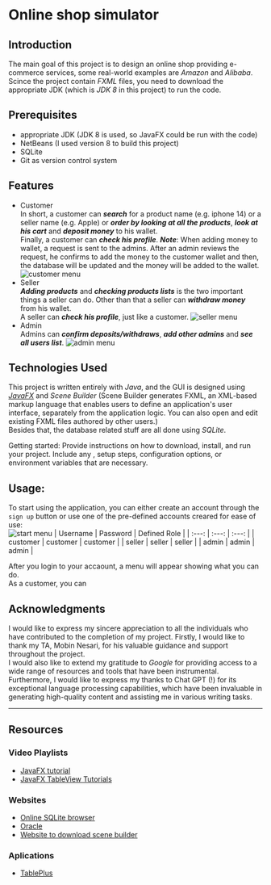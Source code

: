 # Online shop simulator
## Introduction
The main goal of this project is to design an online shop providing e-commerce services, some real-world examples are *Amazon* and *Alibaba*.<br>
Scince the project contain *FXML* files, you need to download the appropriate JDK (which is *JDK 8* in this project) to run the code.
## Prerequisites
- appropriate JDK (JDK 8 is used, so JavaFX could be run with the code)
- NetBeans (I used version 8 to build this project)
- SQLite
- Git as version control system
## Features
- Customer<br>
In short, a customer can ***search*** for a product name (e.g. iphone 14) or a seller name (e.g. Apple) or ***order by looking at all the products***, ***look at his cart*** and ***deposit money*** to his wallet. <br>
Finally, a customer can ***check his profile***.<bt>
***Note***: When adding money to wallet, a request is sent to the admins. After an admin reviews the request, he confirms to add the money to the customer wallet and then, the database will be updated and the money will be added to the wallet.
![customer menu]()
- Seller<br> 
***Adding products*** and ***checking products lists*** is the two important things a seller can do. Other than that a seller can ***withdraw money*** from his wallet.<br>
A seller can ***check his profile***, just like a customer. 
![seller menu]()
- Admin<br>
Admins can ***confirm deposits/withdraws***, ***add other admins*** and ***see all users list***.
![admin menu]()

## Technologies Used
This project is written entirely with *Java*, and the GUI is designed using [*JavaFX*](https://en.wikipedia.org/wiki/JavaFX) and *Scene Builder* (Scene Builder generates FXML, an XML-based markup language that enables users to define an application's user interface, separately from the application logic. You can also open and edit existing FXML files authored by other users.)<br>
Besides that, the database related stuff are all done using *SQLite*.


Getting started: Provide instructions on how to download, install, and run your project. Include any , setup steps, configuration options, or environment variables that are necessary.

## Usage:
To start using the application, you can either create an account through the `sign up` button or use one of the pre-defined accounts creared for ease of use:<br>
![start menu]()
| Username | Password | Defined Role |
| :---: | :---: | :---: |
| customer | customer | customer |
| seller | seller | seller |
| admin | admin | admin |

After you login to your accaount, a menu will appear showing what you can do.<br>
As a customer, you can 
## Acknowledgments
I would like to express my sincere appreciation to all the individuals who have contributed to the completion of my project.
Firstly, I would like to thank my TA, Mobin Nesari, for his valuable guidance and support throughout the project.<br>
I would also like to extend my gratitude to *Google* for providing access to a wide range of resources and tools that have been instrumental.<br>
Furthermore, I would like to express my thanks to Chat GPT (!) for its exceptional language processing capabilities, which have been invaluable in generating high-quality content and assisting me in various writing tasks.

---------------
## Resources
### Video Playlists
- [JavaFX tutorial](https://www.youtube.com/watch?v=_7OM-cMYWbQ&list=PLZPZq0r_RZOM-8vJA3NQFZB7JroDcMwev)
- [JavaFX TableView Tutorials](https://www.youtube.com/watch?v=97nHAyMktTE&list=PL2EKpjm0bX4IWJ1ErhQZgrLPVgyqeP3L5&index=1)
### Websites
- [Online SQLite browser](https://extendsclass.com/sqlite-browser.html)
- [Oracle](https://www.oracle.com/)
- [Website to download scene builder ](https://gluonhq.com/products/scene-builder/)
### Aplications
- [TablePlus](https://tableplus.com/)